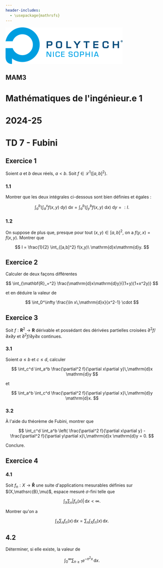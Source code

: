 ```yaml
---
header-includes:
  - \usepackage{mathrsfs}
---
```

![PNS](https://raw.githubusercontent.com/pns-mam/mi1/master/logo-pns.png)

## MAM3

# Mathématiques de l'ingénieur.e 1

# 2024-25

# TD 7 - Fubini

## Exercice 1

Soient $a$ et $b$ deux réels, $a < b$. Soit $f \in \mathscr{L}^1([a,b]^2)$.

### 1.1

Montrer que les deux intégrales ci-dessous sont bien définies et égales : 

$$ \int_a^b \left( \int_a^x f(x,y)\ \mathrm{d}y \right)\ \mathrm{d}x
 = \int_a^b \left( \int_y^b f(x,y)\ \mathrm{d}x \right)\ \mathrm{d}y =: I. $$

### 1.2

On suppose de plus que, presque pour tout $(x,y) \in [a,b]^2$, on a $f(y,x)=f(x,y)$. Montrer que

$$ I = \frac{1}{2} \int_{[a,b]^2} f(x,y)\ \mathrm{d}x\mathrm{d}y. $$

## Exercice 2

Calculer de deux façons différentes

$$ \int_{\mathbf{R}_+^2} \frac{\mathrm{d}x\mathrm{d}y}{(1+y)(1+x^2y)} $$

et en déduire la valeur de 

$$ \int_0^\infty \frac{\ln x\,\mathrm{d}x}{x^2-1} \cdot $$

## Exercice 3

Soit $f : \mathbf{R}^2 \to \mathbf{R}$ dérivable et possédant des dérivées partielles croisées $\partial^2 f/\partial x\partial y$ et 
$\partial^2 f/\partial y\partial x$ continues.

### 3.1

Soient $a \leq b$ et $c \leq d$, calculer

$$ \int_c^d \int_a^b \frac{\partial^2 f}{\partial x\partial y}\,\mathrm{d}x \mathrm{d}y $$

et

$$ \int_a^b \int_c^d \frac{\partial^2 f}{\partial y\partial x}\,\mathrm{d}y \mathrm{d}x. $$

### 3.2

À l'aide du théorème de Fubini, montrer que

$$ \int_c^d \int_a^b \left( \frac{\partial^2 f}{\partial x\partial y} - \frac{\partial^2 f}{\partial y\partial x}\,\mathrm{d}x \mathrm{d}y = 0. $$

Conclure.

## Exercice 4

### 4.1

Soit $f_n : X \to \mathbf{\bar{R}}$ une suite d'applications mesurables définies sur $(X,\mathsrc{B},\mu)$, espace mesuré $\sigma$-fini telle que

$$ \int_X \sum_n |f_n(x)|\,\mathrm{d}x < \infty. $$

Montrer qu'on a

$$ \int_X \sum_n f_n(x)\,\mathrm{d}x =
   \sum_n \int_X f_n(x)\,\mathrm{d}x. $$

## 4.2

Déterminer, si elle existe, la valeur de

$$ \int_0^\infty \sum_{n \geq 1} e^{-n^2 x}\,\mathrm{d}x. $$
